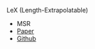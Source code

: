 LeX (Length-Extrapolatable)
- MSR
- [Paper](media/LeX.pdf)
- [Github](https://github.com/sunyt32/torchscale)